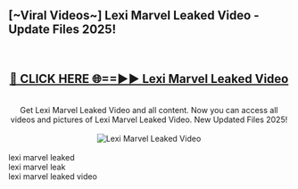 <h2>[~Viral Videos~] Lexi Marvel Leaked Video - Update Files 2025!</h2>
<br>
<div align="center">
<h2><a href="https://betterlinks.top/A2PfLJ" rel="nofollow">🔴 CLICK HERE 🌐==►► Lexi Marvel Leaked Video</a></h2>
<br>
Get Lexi Marvel Leaked Video and all content. Now you can access all videos and pictures of Lexi Marvel Leaked Video. New Updated Files 2025!
<br>
<br>
<a href="https://betterlinks.top/A2PfLJ" rel="nofollow" data-target="animated-image.originalLink"><img src="https://i.ibb.co.com/WyWwxjT/player-gif2.gif" alt="Lexi Marvel Leaked Video" style="max-width: 100%; display: inline-block;" data-target="animated-image.originalImage"></a>
</div>
<br>
lexi marvel leaked<br>
lexi marvel leak<br>
lexi marvel leaked video